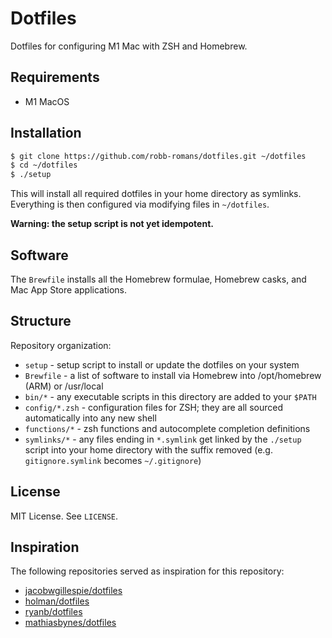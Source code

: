 # Dotfiles

Dotfiles for configuring M1 Mac with ZSH and Homebrew.

## Requirements

- M1 MacOS

## Installation

```bash
$ git clone https://github.com/robb-romans/dotfiles.git ~/dotfiles
$ cd ~/dotfiles
$ ./setup
```

This will install all required dotfiles in your home directory as symlinks. Everything is then
configured via modifying files in `~/dotfiles`.

**Warning: the setup script is not yet idempotent.**

## Software

The `Brewfile` installs all the Homebrew formulae, Homebrew casks, and Mac App Store applications.

## Structure

Repository organization:

- `setup` - setup script to install or update the dotfiles on your system
- `Brewfile` - a list of software to install via Homebrew into /opt/homebrew (ARM) or /usr/local
- `bin/*` - any executable scripts in this directory are added to your `$PATH`
- `config/*.zsh` - configuration files for ZSH; they are all sourced automatically into any new shell
- `functions/*` - zsh functions and autocomplete completion definitions
- `symlinks/*` - any files ending in `*.symlink` get linked by the `./setup` script into your home
  directory with the suffix removed (e.g. `gitignore.symlink` becomes `~/.gitignore`)

## License

MIT License. See `LICENSE`.

## Inspiration

The following repositories served as inspiration for this repository:

- [jacobwgillespie/dotfiles](https://github.com/jacobwgillespie/dotfiles)
- [holman/dotfiles](https://github.com/holman/dotfiles)
- [ryanb/dotfiles](https://github.com/ryanb/dotfiles)
- [mathiasbynes/dotfiles](https://github.com/mathiasbynens/dotfiles)
